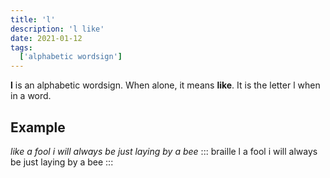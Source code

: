 ```yaml
---
title: 'l'
description: 'l like'
date: 2021-01-12
tags:
  ['alphabetic wordsign']
---
```


**l** is an alphabetic wordsign. When alone, it means **like**. It is the letter l when in a word.

## Example

*like a fool i will always be just laying by a bee*
::: braille
l a fool i will always be just laying by a bee
:::